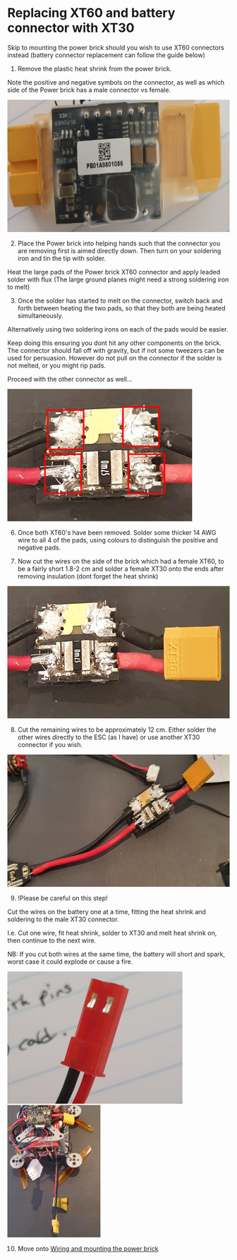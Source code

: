 # Replacing XT60 and battery connector with XT30

Skip to mounting the power brick should you wish to use XT60 connectors instead (battery connector replacement can follow the guide below)

1. Remove the plastic heat shrink from the power brick.

Note the positive and negative symbols on the connector, as well as which side of the Power brick has a male connector vs female.

<img src="/./Images/Instructions/brick.jpeg" height="300">

2. Place the Power brick into helping hands such that the connector you are removing first is aimed directly down. Then turn on your soldering iron and tin the tip with solder.

Heat the large pads of the Power brick XT60 connector and apply leaded solder with flux (The large ground planes might need a strong soldering iron to melt)

3. Once the solder has started to melt on the connector, switch back and forth between heating the two pads, so that they both are being heated simultaneously.

Alternatively using two soldering irons on each of the pads would be easier. 

Keep doing this ensuring you dont hit any other components on the brick. The connector should fall off with gravity, but if not some tweezers can be used for persuasion. However do not pull on the connector if the solder is not melted, or you might rip pads. 

Proceed with the other connector as well...

<img src="/./Images/Instructions/brick4.jpg" height="300">

6. Once both XT60's have been removed. Solder some thicker 14 AWG wire to all 4 of the pads, using colours to distinguish the positive and negative pads.

7. Now cut the wires on the side of the brick which had a female XT60, to be a fairly short 1.8-2 cm and solder a female XT30 onto the ends after removing insulation (dont forget the heat shrink)

<img src="/./Images/Instructions/brick2.jpeg" height="300">

8. Cut the remaining wires to be approximately 12 cm. Either solder the other wires directly to the ESC (as I have) or use another XT30 connector if you wish.

<img src="/./Images/Instructions/brick3.jpeg" height="300">

9. !Please be careful on this step! 

Cut the wires on the battery one at a time, fitting the heat shrink and soldering to the male XT30 connector.

I.e. Cut one wire, fit heat shrink, solder to XT30 and melt heat shrink on, then continue to the next wire.

NB: If you cut both wires at the same time, the battery will short and spark, worst case it could explode or cause a fire.

<img src="/./Images/Instructions/batwire.jpeg" height="300"> <img src="/./Images/Instructions/batwire2.jpeg" height="300">

10. Move onto [Wiring and mounting the power brick](./power_brick.md)

